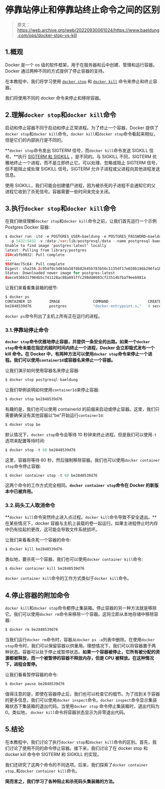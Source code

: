 # 停靠站停止和停靠站终止命令之间的区别

> 原文：<https://web.archive.org/web/20220930061024/https://www.baeldung.com/ops/docker-stop-vs-kill>

## 1.概观

Docker 是一个 os 级的软件框架，用于在服务器和云中创建、管理和运行容器。Docker 通过两种不同的方式提供了停止容器的支持。

在本教程中，我们将学习使用 [`docker stop`](https://web.archive.org/web/20221128034952/https://docs.docker.com/engine/reference/commandline/stop/) 和 [`docker kill`](https://web.archive.org/web/20221128034952/https://docs.docker.com/engine/reference/commandline/kill/) 命令来停止和终止容器。

我们将使用不同的 docker 命令来停止和移除容器。

## 2.理解`docker stop`和`docker kill`命令

启动和停止容器不同于启动和停止正常进程。为了终止一个容器，Docker 提供了`docker stop`和`docker kill`命令。`docker kill`和`docker stop`命令看起来相似，但是它们的内部执行是不同的。

**`docker stop`命令发出 SIGTERM 信号，而`docker kill`命令发送 SIGKILL 信号。**执行 [SIGTERM 和 SIGKILL](/web/20221128034952/https://www.baeldung.com/linux/sigint-and-other-termination-signals) 。是不同的。与 SIGKILL 不同，SIGTERM 优雅地终止一个进程，而不是立即终止它。可以处理、忽略或阻止 SIGTERM 信号，但不能阻止或处理 SIGKILL 信号。SIGTERM 允许子进程或父进程向其他进程发送信息。

使用 SIGKILL，我们可能会创建僵尸进程，因为被杀死的子进程不会通知它的父进程它收到了杀死信号。容器需要一些时间来完全关闭。

## 3.执行`docker stop`和`docker kill`命令

在我们继续理解`docker stop`和`docker kill`命令之前，让我们首先运行一个示例 Postgres Docker 容器:

```java
$ docker run -itd -e POSTGRES_USER=baeldung -e POSTGRES_PASSWORD=baeldung
  -p 5432:5432 -v /data:/var/lib/postgresql/data --name postgresql-baedlung postgres
Unable to find image 'postgres:latest' locally
latest: Pulling from library/postgres
214ca5fb9032: Pull complete 
...
95df4ec75c64: Pull complete 
Digest: sha256:2c954f8c5d03da58f8b82645b783b56c1135df17e650b186b296fa1bb71f9cfd
Status: Downloaded newer image for postgres:latest
0aece936b317984b5c741128ac88a891ffc298d48603cf23514b7baf9eeb981a
```

让我们来看看集装箱的细节:

```java
$ docker ps
CONTAINER ID        IMAGE               COMMAND                  CREATED             STATUS              PORTS                    NAMES
be2848539d76        postgres            "docker-entrypoint.s…"   4 seconds ago       Up 2 seconds        0.0.0.0:5432->5432/tcp   postgresql-baedlung
```

`docker ps`命令列出了主机上所有正在运行的进程。

### 3.1.停靠站停止命令

**`docker stop`命令优雅地停止容器，并提供一条安全的出路。如果一个`docker stop`命令未能在指定的超时时间内终止一个进程，Docker 会立即隐式发布一个 kill 命令。在 Docker 中，有两种方法可以使用`docker stop`命令来停止一个进程。我们可以使用`containerId`或容器名来停止一个容器。**

让我们演示如何使用容器名来停止容器:

```java
$ docker stop postgresql-baeldung
```

让我们举例说明如何使用`containerId`来停止容器:

```java
$ docker stop be2848539d76
```

有趣的是，我们也可以使用 containerId 的前缀来启动或停止容器。这里，我们只需要确保没有其他容器以“be”开始运行`containerId`:

```java
$ docker stop be
```

默认情况下，`docker stop`命令会等待 10 秒钟来终止进程。但是我们可以使用`-t`选项来配置等待时间:

```java
$ docker stop -t 60 be2848539d76
```

这里，容器将等待 60 秒，然后强制移除容器。我们也可以使用`docker container stop`命令停止容器:

```java
$ docker container stop -t 60 be2848539d76
```

这两个命令的工作方式完全相同。**`docker container stop`命令在 Docker 的新版本中已被弃用。**

### 3.2.码头工人取消命令

**`docker kill`命令突然终止进入点过程。`docker kill`命令导致不安全退出。**在某些情况下，docker 容器与主机上装载的卷一起运行。如果主进程停止时内存中仍有挂起的更改，这可能会导致文件系统损坏。

让我们来看看杀死一个容器的命令:

```java
$ docker kill be2848539d76
```

类似地，要杀死一个容器，我们也可以使用`docker container kill`命令:

```java
$ docker container kill be2848539d76
```

`docker container kill`命令的工作方式类似于`docker kill`命令。

## 4.停止容器的附加命令

`docker kill`和`docker stop`命令都停止集装箱。停止容器的另一种方法就是移除它。我们可以使用`docker rm`命令来移除一个容器。这将立即从本地存储中移除容器:

```java
$ docker rm be2848539d76
```

当我们运行`docker rm`命令时，容器从`docker ps -a`列表中删除。在使用`docker stop`命令时，我们可以保留容器以供重用。理想情况下，我们可以将容器置于两种状态。容器可以处于停止或暂停状态。**如果一个容器被停止，它所有被分配的资源都被释放，而一个被暂停的容器不释放内存，但是 CPU 被释放。在这种情况下，进程会暂停。**

让我们看看暂停容器的命令:

```java
$ docker pause be2848539d76
```

值得注意的是，即使在容器停止后，我们也可以检查它的细节。为了找到关于容器的更多信息，我们可以使用`docker inspect`命令。`docker inspect`命令显示集装箱状态下集装箱的退出代码。当使用`docker stop` 命令停止集装箱时，退出代码为 0。类似地， `docker kill`命令将容器状态显示为非零退出代码。

## 5.结论

在本教程中，我们讨论了执行`docker stop`和`docker kill`命令的区别。首先，我们讨论了使用不同的命令停止容器。接下来，我们讨论了在 docker stop 和 docker kill 命令中 SIGTERM 和 SIGKILL 的实现。

我们还研究了这两个命令的不同选项。后来，我们探索了`docker container stop,`和`docker container kill`命令。

**简而言之，我们学习了各种阻止和杀死码头集装箱的方法。**